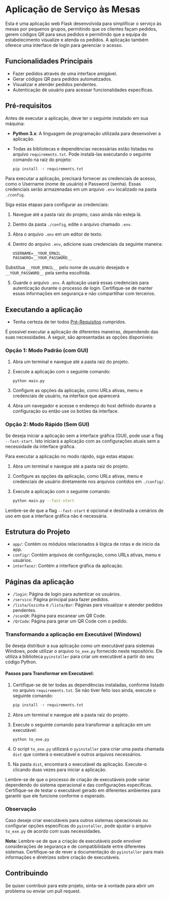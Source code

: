 # Aplicação de Serviço às Mesas

Esta é uma aplicação web Flask desenvolvida para simplificar o serviço às mesas por pequenos grupos, permitindo que os clientes façam pedidos, gerem códigos QR para seus pedidos e permitindo que a equipa do estabelecimento visualize e atenda os pedidos. A aplicação também oferece uma interface de login para gerenciar o acesso.

## Funcionalidades Principais

- Fazer pedidos através de uma interface amigável.
- Gerar códigos QR para pedidos automatizados.
- Visualizar e atender pedidos pendentes.
- Autenticação de usuário para acessar funcionalidades específicas.

## Pré-requisitos

Antes de executar a aplicação, deve ter o seguinte instalado em sua máquina:

- **Python 3.x**: A linguagem de programação utilizada para desenvolver a aplicação.

- Todas as bibliotecas e dependências necessárias estão listadas no arquivo `requirements.txt`. Pode instalá-las executando o seguinte comando na raiz do projeto:

    ```bash
    pip install -r requirements.txt
    ```

Para executar a aplicação, precisará fornecer as credenciais de acesso, como o Username (nome de usuário) e Password (senha). Essas credenciais serão armazenadas em um arquivo `.env` localizado na pasta `./config`.

Siga estas etapas para configurar as credenciais:

1. Navegue até a pasta raiz do projeto, caso ainda não esteja lá.
2. Dentro da pasta `./config`, edite o arquivo chamado `.env`.
3. Abra o arquivo `.env` em um editor de texto.
4. Dentro do arquivo `.env`, adicione suas credenciais da seguinte maneira:

    ```plaintext
    USERNAME=__YOUR_EMAIL__
    PASSWORD=__YOUR_PASSWORD__
    ```
Substitua `__YOUR_EMAIL__` pelo nome de usuário desejado e `__YOUR_PASSWORD__` pela senha escolhida.

5. Guarde o arquivo `.env`. A aplicação usará essas credenciais para autenticação durante o processo de login. Certifique-se de manter essas informações em segurança e não compartilhar com terceiros.

## Executando a aplicação

- Tenha certeza de ter todos [Pré-Requisitos](#Pré-requisitos) cumpridos.

É possivel executar a aplicação de diferentes maneiras, dependendo das suas necessidades. A seguir, são apresentadas as opções disponíveis:

### Opção 1: Modo Padrão (com GUI)

1. Abra um terminal e navegue até a pasta raiz do projeto.
2. Execute a aplicação com o seguinte comando:

    ```bash
    python main.py
    ```
3. Configure as opções da aplicação, como URLs ativas, menu e credenciais de usuário, na interface que aparecerá
4. Abra um navegador e acesse o endereço do host definido durante a configuração ou então use os botões da interface.


### Opção 2: Modo Rápido (Sem GUI)
Se deseja iniciar a aplicação sem a interface gráfica (GUI), pode usar a flag `--fast-start`. Isto iniciará a aplicação com as configurações atuais sem a necessidade da interface gráfica.

Para executar a aplicação no modo rápido, siga estas etapas:

1. Abra um terminal e navegue até a pasta raiz do projeto.
2. Configure as opções da aplicação, como URLs ativas, menu e credenciais de usuário diretamente nos arquivos contidos em `./config/`.
3. Execute a aplicação com o seguinte comando:

    ```bash
    python main.py --fast-start
    ```
Lembre-se de que a flag `--fast-start` é opcional e destinada a cenários de uso em que a interface gráfica não é necessária.

## Estrutura do Projeto

- `app/`: Contém os módulos relacionados à lógica de rotas e de inicio da app.
- `config/`: Contém arquivos de configuração, como URLs ativas, menu e usuários.
- `interface/`: Contém a interface gráfica da aplicação.

## Páginas da aplicação

- `/login`: Página de login para autenticar os usuários.
- `/servico`: Página principal para fazer pedidos.
- `/lista/Cozinha` e `/lista/Bar`: Páginas para visualizar e atender pedidos pendentes.
- `/scanQR`: Página para escanear um QR Code.
- `/QrCode`: Página para gerar um QR Code com o pedido.

### Transformando a aplicação em Executável (Windows)

Se deseja distribuir a sua aplicação como um executável para sistemas Windows, pode utilizar o arquivo `to_exe.py` fornecido neste repositório. Ele utiliza a biblioteca `pyinstaller` para criar um executável a partir do seu código Python.

#### Passos para Transformar em Executável:

1. Certifique-se de ter todas as dependências instaladas, conforme listado no arquivo `requirements.txt`. Se não tiver feito isso ainda, execute o seguinte comando:

    ```bash
    pip install -r requirements.txt
    ```
2. Abra um terminal e navegue até a pasta raiz do projeto.

3. Execute o seguinte comando para transformar a aplicação em um executável:

    ```bash
    python to_exe.py
    ```
4. O script `to_exe.py` utilizará o `pyinstaller` para criar uma pasta chamada `dist` que conterá o executável e outros arquivos necessários.

5. Na pasta `dist`, encontrará o executável da aplicação. Execute-o clicando duas vezes para iniciar a aplicação.

Lembre-se de que o processo de criação de executáveis pode variar dependendo do sistema operacional e das configurações específicas. Certifique-se de testar o executável gerado em diferentes ambientes para garantir que ele funcione conforme o esperado.

### Observação

Caso deseje criar executáveis para outros sistemas operacionais ou configurar opções específicas do `pyinstaller`, pode ajustar o arquivo `to_exe.py` de acordo com suas necessidades.

**Nota:** Lembre-se de que a criação de executáveis pode envolver considerações de segurança e de compatibilidade entre diferentes sistemas. Certifique-se de rever a documentação do `pyinstaller` para mais informações e diretrizes sobre criação de executáveis.

## Contribuindo

Se quiser contribuir para este projeto, sinta-se à vontade para abrir um problema ou enviar um pull request.